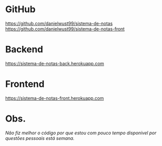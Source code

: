 # GitHub

https://github.com/danielwust99/sistema-de-notas
https://github.com/danielwust99/sistema-de-notas-front

# Backend

https://sistema-de-notas-back.herokuapp.com

# Frontend

https://sistema-de-notas-front.herokuapp.com

# Obs.
*Não fiz melhor o código por que estou com pouco tempo disponivel por questões pessoais está semana.*
